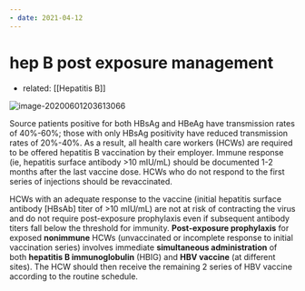 ```yaml
---
- date: 2021-04-12
---
```


# hep B post exposure management

- related: [[Hepatitis B]]

<!-- hep B post-exposure management -->

![image-20200601203613066](https://photos.thisispiggy.com/file/wikiFiles/image-20200601203613066.png)

Source patients positive for both HBsAg and HBeAg have transmission rates of 40%-60%; those with only HBsAg positivity have reduced transmission rates of 20%-40%. As a result, all health care workers (HCWs) are required to be offered hepatitis B vaccination by their employer. Immune response (ie, hepatitis surface antibody >10 mIU/mL) should be documented 1-2 months after the last vaccine dose. HCWs who do not respond to the first series of injections should be revaccinated.

HCWs with an adequate response to the vaccine (initial hepatitis surface antibody \[HBsAb] titer of >10 mIU/mL) are not at risk of contracting the virus and do not require post-exposure prophylaxis even if subsequent antibody titers fall below the threshold for immunity. **Post-exposure prophylaxis** for exposed **nonimmune** HCWs (unvaccinated or incomplete response to initial vaccination series) involves immediate **simultaneous administration** of both **hepatitis B immunoglobulin** (HBIG) and **HBV vaccine** (at different sites). The HCW should then receive the remaining 2 series of HBV vaccine according to the routine schedule.
